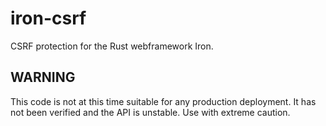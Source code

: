# iron-csrf

CSRF protection for the Rust webframework Iron.

## WARNING

This code is not at this time suitable for any production deployment. It has not been
verified and the API is unstable. Use with extreme caution.
